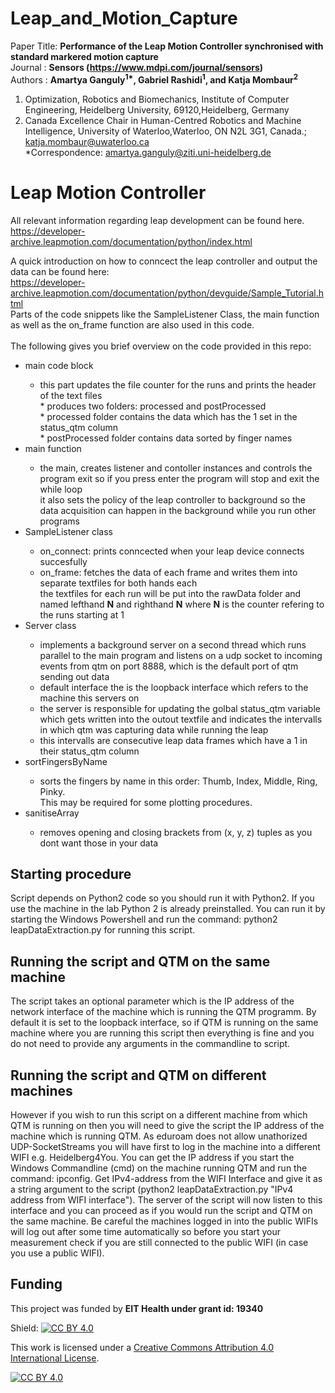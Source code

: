 # Leap_and_Motion_Capture

Paper Title: <b>Performance of the Leap Motion Controller synchronised with standard markered motion capture</b><br>
Journal    : <b>Sensors (https://www.mdpi.com/journal/sensors)</b><br>
Authors    : <b>Amartya Ganguly<sup>1*</sup>, Gabriel Rashidi<sup>1</sup>, and Katja Mombaur<sup>2</sup> </b><br>

1. Optimization, Robotics and Biomechanics, Institute of Computer Engineering, Heidelberg University, 69120,Heidelberg, Germany<br>
2. Canada Excellence Chair in Human-Centred Robotics and Machine Intelligence, University of Waterloo,Waterloo, ON N2L 3G1, Canada.;
katja.mombaur@uwaterloo.ca<br>
*Correspondence: amartya.ganguly@ziti.uni-heidelberg.de<br>

# Leap Motion Controller
All relevant information regarding leap development can be found here.<br>
https://developer-archive.leapmotion.com/documentation/python/index.html

A quick introduction on how to conncect the leap controller and output the data can be found here:<br>
https://developer-archive.leapmotion.com/documentation/python/devguide/Sample_Tutorial.html <br>
Parts of the code snippets like the SampleListener Class, the main function as well as the on_frame function are also used in this code.<br><br>
The following gives you brief overview on the code provided in this repo:<br>
<ul>
  <li>main code block</li>
  <ul>
    <li>this part updates the file counter for the runs and prints the header of the text files<br>
      * produces two folders: processed and postProcessed<br>
      * processed folder contains the data which has the 1 set in the status_qtm column<br>
      * postProcessed folder contains data sorted by finger names</li>
  </ul>
  <li>main function</li>
  <ul>
    <li>the main, creates listener and contoller instances and controls the program exit so if you press enter the program will stop and exit the while loop<br>it also sets the policy of the leap controller to background so the data acquisition can happen in the background while you run other programs</li>
  </ul>
  <li>SampleListener class</li>
  <ul>
    <li>on_connect: prints conncected when your leap device connects succesfully</li>
    <li>on_frame: fetches the data of each frame and writes them into separate textfiles for both hands each<br>
      the textfiles for each run will be put into the rawData folder and named lefthand <b>N</b> and righthand <b>N</b> where <b>N</b> is the counter refering to the runs starting at 1</li>
      </ul>
  <li>Server class</li>
  <ul>
    <li>implements a background server on a second thread which runs parallel to the main program and listens on a udp socket to incoming events from qtm on port 8888, which is the default port of qtm sending out data</li>
    <li>default interface the is the loopback interface which refers to the machine this servers on</li>
    <if you dont give the program any parameters then it will use this default confgurations</li>
    <li>the server is responsible for updating the golbal status_qtm variable which gets written into the outout textfile and indicates the intervalls in which qtm was capturing data while running the leap</li>
    <li>this intervalls are consecutive leap data frames which have a 1 in their status_qtm column</li>
  </ul>
  <li>sortFingersByName</li>
  <ul>
    <li> sorts the fingers by name in this order: Thumb, Index, Middle, Ring, Pinky.<br>This may be required for some                                        plotting procedures.</li>
  </ul>
  <li>sanitiseArray</li>
  <ul>
    <li>removes opening and closing brackets from (x, y, z) tuples as you dont want those in your data</li>
  </ul>
</ul>
  



Starting procedure
------------------
Script depends on Python2 code so you should run it with Python2. If you use the machine in the lab Python 2 is already preinstalled. You can run it by starting the Windows Powershell
and run the command: python2 leapDataExtraction.py for running this script.

Running the script and QTM on the same machine
------------------------------------------
The script takes an optional parameter which is the IP address of the network interface of the machine which is running the QTM programm. By default it is set to the loopback interface,
so if QTM is running on the same machine where you are running this script then everything is fine and you do not need to provide any arguments in the commandline to script.

Running the script and QTM on different machines
--------------------------------------------
However if you wish to run this script on a different machine from which QTM is running on then you will need to give the script the IP address of the machine which is running QTM.
As eduroam does not allow unathorized UDP-SocketStreams you will have first to log in the machine into a different WIFI e.g. Heidelberg4You.
You can get the IP address if you start the  Windows Commandline (cmd) on the machine running QTM and run the command: ipconfig. Get IPv4-address from the WIFI Interface and give it as a
string argument to the script (python2 leapDataExtraction.py "IPv4 address from WIFI interface"). The server of the script will now listen to this interface and you can proceed as if you would run
the script and QTM on the same machine. Be careful the machines logged in into the public WIFIs will log out after some time automatically so before you start your measurement check if you
are still connected to the public WIFI (in case you use a public WIFI).



Funding
-------

This project was funded by <b>EIT Health under grant id: 19340</b>



Shield: [![CC BY 4.0][cc-by-shield]][cc-by]

This work is licensed under a
[Creative Commons Attribution 4.0 International License][cc-by].

[![CC BY 4.0][cc-by-image]][cc-by]

[cc-by]: http://creativecommons.org/licenses/by/4.0/
[cc-by-image]: https://i.creativecommons.org/l/by/4.0/88x31.png
[cc-by-shield]: https://img.shields.io/badge/License-CC%20BY%204.0-lightgrey.svg
